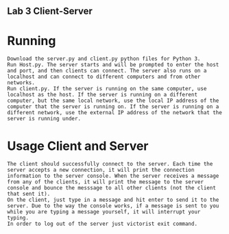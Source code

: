 ## Lab 3 Client-Server
# Running
	Download the server.py and client.py python files for Python 3.
	Run Host.py. The server starts and will be prompted to enter the host and port, and then clients can connect. The server also runs on a localhost and can connect to different computers and from other networks.
	Run client.py. If the server is running on the same computer, use localhost as the host. If the server is running on a different computer, but the same local network, use the local IP address of the computer that the server is running on. If the server is running on a different network, use the external IP address of the network that the server is running under.

# Usage Client and Server
	The client should successfully connect to the server. Each time the server accepts a new connection, it will print the connection information to the server console. When the server receives a message from any of the clients, it will print the message to the server console and bounce the messsage to all other clients (not the client that sent it).
	On the client, just type in a message and hit enter to send it to the server. Due to the way the console works, if a message is sent to you while you are typing a message yourself, it will interrupt your typing.
	In order to log out of the server just victorist exit command.